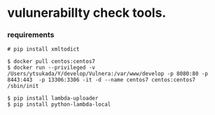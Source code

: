 # vulunerabillty check tools.

### requirements
```
# pip install xmltodict
```


```
$ docker pull centos:centos7
$ docker run --privileged -v /Users/ytsukada/Y/develop/Vulnera:/var/www/develop -p 8080:80 -p 8443:443  -p 13306:3306 -it -d --name centos7 centos:centos7 /sbin/init
```

```
$ pip install lambda-uploader
$ pip install python-lambda-local
```